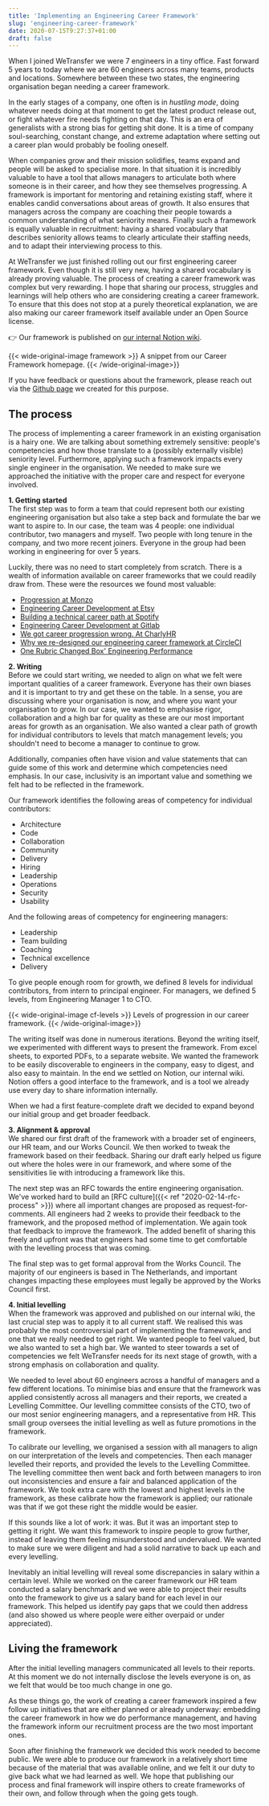 ```yaml
---
title: 'Implementing an Engineering Career Framework'
slug: 'engineering-career-framework'
date: 2020-07-15T9:27:37+01:00
draft: false
---
```


When I joined WeTransfer we were 7 engineers in a tiny office. Fast forward 5 years to today where we are 60 engineers across many teams, products and locations. Somewhere between these two states, the engineering organisation began needing a career framework. 

In the early stages of a company, one often is in *hustling mode*, doing whatever needs doing at that moment to get the latest product release out, or fight whatever fire needs fighting on that day. This is an era of generalists with a strong bias for getting shit done. It is a time of company soul-searching, constant change, and extreme adaptation where setting out a career plan would probably be fooling oneself. 

When companies grow and their mission solidifies, teams expand and people will be asked to specialise more. In that situation it is incredibly valuable to have a tool that allows managers to articulate both where someone is in their career, and how they see themselves progressing. A framework is important for mentoring and retaining existing staff, where it enables candid conversations about areas of growth. It also ensures that managers across the company are coaching their people towards a common understanding of what seniority means. Finally such a framework is equally valuable in recruitment: having a shared vocabulary that describes seniority allows teams to clearly articulate their staffing needs, and to adapt their interviewing process to this.

At WeTransfer we just finished rolling out our first engineering career framework. Even though it is still very new, having a shared vocabulary is already proving valuable. The process of creating a career framework was complex but very rewarding. I hope that sharing our process, struggles and learnings will help others who are considering creating a career framework. To ensure that this does not stop at a purely theoretical explanation, we are also making our career framework itself available under an Open Source license.

👉 Our framework is published on [our internal Notion wiki](https://www.notion.so/wetransfer/Product-Engineering-Career-Framework-b843ab7c7b574960adc7583d56fd0dad).

{{< wide-original-image framework >}}
    A snippet from our Career Framework homepage.
{{< /wide-original-image>}}

If you have feedback or questions about the framework, please reach out via the [Github page](https://github.com/WeTransfer/product-engineering-career-framework) we created for this purpose. 

## The process

The process of implementing a career framework in an existing organisation is a hairy one. We are talking about something extremely sensitive: people's competencies and how those translate to a (possibly externally visible) seniority level. Furthermore, applying such a framework impacts every single engineer in the organisation. We needed to make sure we approached the initiative with the proper care and respect for everyone involved.

**1. Getting started**<br>
The first step was to form a team that could represent both our existing engineering organisation but also take a step back and formulate the bar we want to aspire to. In our case, the team was 4 people: one individual contributor, two managers and myself. Two people with long tenure in the company, and two more recent joiners. Everyone in the group had been working in engineering for over 5 years. 

Luckily, there was no need to start completely from scratch. There is a wealth of information available on career frameworks that we could readily draw from. These were the resources we found most valuable:

- [Progression at Monzo](https://progression.monzo.com)
- [Engineering Career Development at Etsy](https://codeascraft.com/2019/10/02/engineering-career-development-at-etsy/)
- [Building a technical career path at Spotify](https://labs.spotify.com/2016/02/08/technical-career-path/)
- [Engineering Career Development at Gitlab](https://about.gitlab.com/handbook/engineering/career-development/)
- [We got career progression wrong. At CharlyHR](https://www.charliehr.com/blog/career-progression-framework-why-2/)
- [Why we re-designed our engineering career framework at CircleCI](https://circleci.com/blog/why-we-re-designed-our-engineering-career-paths-at-circleci/)
- [One Rubric Changed Box' Engineering Performance](https://firstround.com/review/one-rubric-changed-boxs-engineering-performance-heres-how/)



**2. Writing**<br>
Before we could start writing, we needed to align on what we felt were important qualities of a career framework. Everyone has their own biases and it is important to try and get these on the table. In a sense, you are discussing where your organisation is now, and where you want your organisation to grow. In our case, we wanted to emphasise rigor, collaboration and a high bar for quality as these are our most important areas for growth as an organisation. We also wanted a clear path of growth for individual contributors to levels that match management levels; you shouldn't need to become a manager to continue to grow.

Additionally, companies often have vision and value statements that can guide some of this work and determine which competencies need emphasis. In our case, inclusivity is an important value and something we felt had to be reflected in the framework.

Our framework identifies the following areas of competency for individual contributors:

- Architecture
- Code
- Collaboration
- Community
- Delivery
- Hiring
- Leadership
- Operations
- Security
- Usability

And the following areas of competency for engineering managers:

- Leadership
- Team building
- Coaching
- Technical excellence
- Delivery

To give people enough room for growth, we defined 8 levels for individual contributors, from intern to principal engineer. For managers, we defined 5 levels, from Engineering Manager 1 to CTO.

{{< wide-original-image cf-levels >}}
    Levels of progression in our career framework.
{{< /wide-original-image>}}

The writing itself was done in numerous iterations. Beyond the writing itself, we experimented with different ways to present the framework. From excel sheets, to exported PDFs, to a separate website. We wanted the framework to be easily discoverable to engineers in the company, easy to digest, and also easy to maintain. In the end we settled on Notion, our internal wiki. Notion offers a good interface to the framework, and is a tool we already use every day to share information internally.

When we had a first feature-complete draft we decided to expand beyond our initial group and get broader feedback. 

**3. Alignment & approval**<br>
We shared our first draft of the framework with a broader set of engineers, our HR team, and our Works Council. We then worked to tweak the framework based on their feedback. Sharing our draft early helped us figure out where the holes were in our framework, and where some of the sensitivities lie with introducing a framework like this.

The next step was an RFC towards the entire engineering organisation. We've worked hard to build an [RFC culture]({{< ref "2020-02-14-rfc-process" >}}) where all important changes are proposed as request-for-comments. All engineers had 2 weeks to provide their feedback to the framework, and the proposed method of implementation. We again took that feedback to improve the framework. The added benefit of sharing this freely and upfront was that engineers had some time to get comfortable with the levelling process that was coming.

The final step was to get formal approval from the Works Council. The majority of our engineers is based in The Netherlands, and important changes impacting these employees must legally be approved by the Works Council first. 

**4. Initial levelling**<br>
When the framework was approved and published on our internal wiki, the last crucial step was to apply it to all current staff. We realised this was probably the most controversial part of implementing the framework, and one that we really needed to get right. We wanted people to feel valued, but we also wanted to set a high bar. We wanted to steer towards a set of competencies we felt WeTransfer needs for its next stage of growth, with a strong emphasis on collaboration and quality.

We needed to level about 60 engineers across a handful of managers and a few different locations. To minimise bias and ensure that the framework was applied consistently across all managers and their reports, we created a Levelling Committee.  Our levelling committee consists of the CTO, two of our most senior engineering managers, and a representative from HR. This small group oversees the initial levelling as well as future promotions in the framework. 

To calibrate our levelling, we organised a session with all managers to align on our interpretation of the levels and competencies. Then each manager levelled their reports, and provided the levels to the Levelling Committee. The levelling committee then went back and forth between managers to iron out inconsistencies and ensure a fair and balanced application of the framework. We took extra care with the lowest and highest levels in the framework, as these calibrate how the framework is applied; our rationale was that if we got these right the middle would be easier. 

If this sounds like a lot of work: it was. But it was an important step to getting it right. We want this framework to inspire people to grow further, instead of leaving them feeling misunderstood and undervalued. We wanted to make sure we were diligent and had a solid narrative to back up each and every levelling.

Inevitably an initial levelling will reveal some discrepancies in salary within a certain level. While we worked on the career framework our HR team conducted a salary benchmark and we were able to project their results onto the framework to give us a salary band for each level in our framework. This helped us identify pay gaps that we could then address (and also showed us where people were either overpaid or under appreciated).

## Living the framework
After the initial levelling managers communicated all levels to their reports. At this moment we do not internally disclose the levels everyone is on, as we felt that would be too much change in one go. 

As these things go, the work of creating a career framework  inspired a few follow up initiatives that are either planned or already underway: embedding the career framework in how we do performance management, and having the framework inform our recruitment process are the two most important ones.

Soon after finishing the framework we decided this work needed to become public. We were able to produce our framework in a relatively short time because of the material that was available online, and we felt it our duty to give back what we had learned as well. We hope that publishing our process and final framework will inspire others to create frameworks of their own, and follow through when the going gets tough.